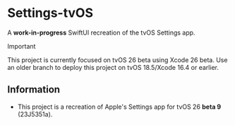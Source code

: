 # Settings-tvOS
A **work-in-progress** SwiftUI recreation of the tvOS Settings app.


> [!IMPORTANT]  
> This project is currently focused on tvOS 26 beta using Xcode 26 beta. Use an older branch to deploy this project on tvOS 18.5/Xcode 16.4 or earlier.

## Information
- This project is a recreation of Apple's Settings app for tvOS 26 **beta 9** (23J5351a).
